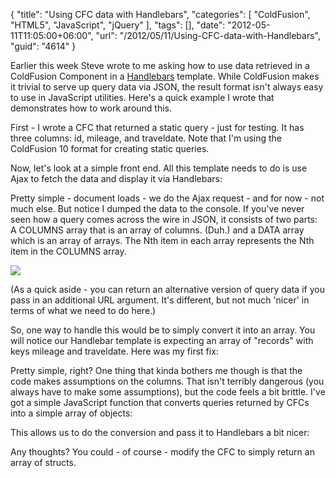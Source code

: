 {
	"title": "Using CFC data with Handlebars",
	"categories": [
		"ColdFusion",
		"HTML5",
		"JavaScript",
		"jQuery"
	],
	"tags": [],
	"date": "2012-05-11T11:05:00+06:00",
	"url": "/2012/05/11/Using-CFC-data-with-Handlebars",
	"guid": "4614"
}

Earlier this week Steve wrote to me asking how to use data retrieved in a ColdFusion Component in a <a href="http://handlebarsjs.com/">Handlebars</a> template. While ColdFusion makes it trivial to serve up query data via JSON, the result format isn't always easy to use in JavaScript utilities. Here's a quick example I wrote that demonstrates how to work around this.
<!--more-->
First - I wrote a CFC that returned a static query - just for testing. It has three columns: id, mileage, and traveldate. Note that I'm using the ColdFusion 10 format for creating static queries.

<script src="https://gist.github.com/2660234.js?file=gistfile1.txt"></script>

Now, let's look at a simple front end. All this template needs to do is use Ajax to fetch the data and display it via Handlebars:

<script src="https://gist.github.com/2660241.js?file=gistfile1.html"></script>

Pretty simple - document loads - we do the Ajax request - and for now - not much else. But notice I dumped the data to the console. If you've never seen how a query comes across the wire in JSON, it consists of two parts: A COLUMNS array that is an array of columns. (Duh.) and a DATA array which is an array of arrays. The Nth item in each array represents the Nth item in the COLUMNS array.

<img src="http://www.raymondcamden.com/images/ScreenClip78.png" />

(As a quick aside - you can return an alternative version of query data if you pass in an additional URL argument. It's different, but not much 'nicer' in terms of what we need to do here.)

So, one way to handle this would be to simply convert it into an array. You will notice our Handlebar template is expecting an array of "records" with keys mileage and traveldate. Here was my first fix:

<script src="https://gist.github.com/2660265.js?file=gistfile1.js"></script>

Pretty simple, right? One thing that kinda bothers me though is that the code makes assumptions on the columns. That isn't terribly dangerous (you always have to make some assumptions), but the code feels a bit brittle. I've got a simple JavaScript function that converts queries returned by CFCs into a simple array of objects:

<script src="https://gist.github.com/2660273.js?file=gistfile1.js"></script>

This allows us to do the conversion and pass it to Handlebars a bit nicer:

<script src="https://gist.github.com/2660276.js?file=gistfile1.html"></script>

Any thoughts? You could - of course - modify the CFC to simply return an array of structs.